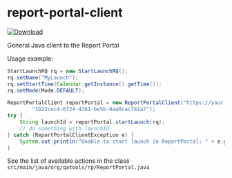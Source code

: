 # report-portal-client  

[ ![Download](https://api.bintray.com/packages/mbarvinskyi/qatools/report-portal-client/images/download.svg) ](https://bintray.com/mbarvinskyi/qatools/report-portal-client/_latestVersion)  

General Java client to the Report Portal

Usage example:
```java
StartLaunchRQ rq = new StartLaunchRQ();
rq.setName("MyLaunch");
rq.setStartTime(Calendar.getInstance().getTime());
rq.setMode(Mode.DEFAULT);

ReportPortalClient reportPortal = new ReportPortalClient("https://your.rp.com", "your-project",
        "1b22cec4-6f24-4161-be5b-8aa0cac741a7");
try {
    String launchId = reportPortal.startLaunch(rq);
    // do something with launchId
} catch (ReportPortalClientException e) {
    System.out.println("Unable to start launch in ReportPortal: " + e.getMessage());
}
```  

See the list of available actions in the class `src/main/java/org/qatools/rp/ReportPortal.java`
